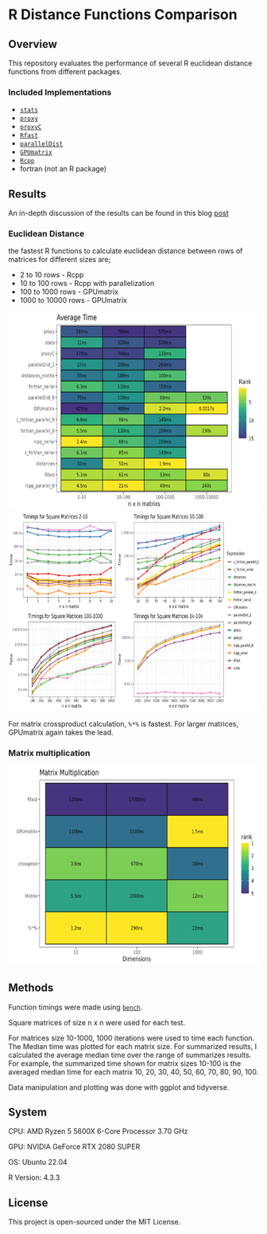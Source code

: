 # R Distance Functions Comparison

## Overview
This repository evaluates the performance of several R euclidean distance functions from different packages. 

### Included Implementations
- [`stats`](https://www.rdocumentation.org/packages/stats/versions/3.6.2/topics/dist)
- [`proxy`](https://cran.r-project.org/web/packages/proxy/proxy.pdf)
- [`proxyC`](https://cran.r-project.org/web/packages/proxyC/proxyC.pdf)
- [`Rfast`](https://cran.r-project.org/web/packages/Rfast/Rfast.pdf)
- [`parallelDist`](https://cran.r-project.org/package=parallelDist)
- [`GPUmatrix`](https://cran.r-project.org/package=GPUmatrix)
- [`Rcpp`](https://www.rcpp.org/)
- fortran (not an R package)

## Results

An in-depth discussion of the results can be found in this blog [post]()

### Euclidean Distance
the fastest R functions to calculate euclidean distance between rows of matrices for different sizes are;

* 2 to 10 rows - Rcpp 
* 10 to 100 rows - Rcpp with parallelization 
* 100 to 1000 rows - GPUmatrix
* 1000 to 10000 rows - GPUmatrix

<img src="outputs/figures/distance_tile.png" width="700" height="400" alt="Average function time for euclidean distance in R">

<img src = "outputs/figures/distance_combined.png" width="700" height="400" alt="Plotted times for euclidean distance functions in R">

For matrix crossproduct calculation, `%*%` is fastest. For larger matrices, GPUmatrix again takes the lead.

### Matrix multiplication
<img src = "outputs/figures/matrix_multiplication.png" width = "700" height = "400" alt = "Compute time for matrix multiplication functions in R">

## Methods

Function timings were made using [`bench`](https://bench.r-lib.org/). 

Square matrices of size n x n were used for each test. 

For matrices size 10-1000, 1000 iterations were used to time each function. 
The Median time was plotted for each matrix size. 
For summarized results, I calculated the average median time over the range of summarizes results. For example, the summarized time shown for matrix sizes 10-100 is the averaged median time for each matrix 10, 20, 30, 40, 50, 60, 70, 80, 90, 100.

Data manipulation and plotting was done with ggplot and tidyverse.

## System 
CPU: AMD Ryzen 5 5600X 6-Core Processor 3.70 GHz

GPU: NVIDIA GeForce RTX 2080 SUPER

OS: Ubuntu 22.04

R Version: 4.3.3

## License

This project is open-sourced under the MIT License.
